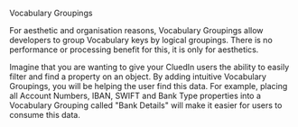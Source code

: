 Vocabulary Groupings

For aesthetic and organisation reasons, Vocabulary Groupings allow developers to group Vocabulary keys by logical groupings. There is no performance or processing benefit for this, it is only for aesthetics. 

Imagine that you are wanting to give your CluedIn users the ability to easily filter and find a property on an object. By adding intuitive Vocabulary Groupings, you will be helping the user find this data. For example, placing all Account Numbers, IBAN, SWIFT and Bank Type properties into a Vocabulary Grouping called "Bank Details" will make it easier for users to consume this data. 